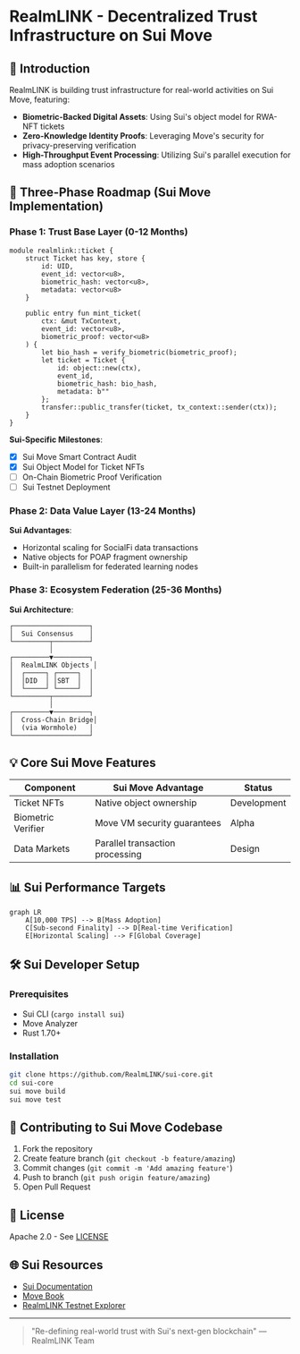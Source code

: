 # RealmLINK - Decentralized Trust Infrastructure on Sui Move

## 🌟 Introduction

RealmLINK is building trust infrastructure for real-world activities on Sui Move, featuring:

- **Biometric-Backed Digital Assets**: Using Sui's object model for RWA-NFT tickets
- **Zero-Knowledge Identity Proofs**: Leveraging Move's security for privacy-preserving verification
- **High-Throughput Event Processing**: Utilizing Sui's parallel execution for mass adoption scenarios

## 🚀 Three-Phase Roadmap (Sui Move Implementation)

### Phase 1: Trust Base Layer (0-12 Months)
```move
module realmlink::ticket {
    struct Ticket has key, store {
        id: UID,
        event_id: vector<u8>,
        biometric_hash: vector<u8>,
        metadata: vector<u8>
    }

    public entry fun mint_ticket(
        ctx: &mut TxContext,
        event_id: vector<u8>,
        biometric_proof: vector<u8>
    ) {
        let bio_hash = verify_biometric(biometric_proof);
        let ticket = Ticket {
            id: object::new(ctx),
            event_id,
            biometric_hash: bio_hash,
            metadata: b""
        };
        transfer::public_transfer(ticket, tx_context::sender(ctx));
    }
}
```

**Sui-Specific Milestones**:
- [x] Sui Move Smart Contract Audit
- [x] Sui Object Model for Ticket NFTs
- [ ] On-Chain Biometric Proof Verification
- [ ] Sui Testnet Deployment

### Phase 2: Data Value Layer (13-24 Months)
**Sui Advantages**:
- Horizontal scaling for SocialFi data transactions
- Native objects for POAP fragment ownership
- Built-in parallelism for federated learning nodes

### Phase 3: Ecosystem Federation (25-36 Months)
**Sui Architecture**:
```
┌───────────────────┐
│  Sui Consensus    │
└─────────┬─────────┘
          │
┌─────────▼─────────┐
│  RealmLINK Objects │
│  ┌─────┐ ┌─────┐  │
│  │DID  │ │SBT  │  │
│  └─────┘ └─────┘  │
└─────────┬─────────┘
          │
┌─────────▼─────────┐
│  Cross-Chain Bridge│
│  (via Wormhole)   │
└───────────────────┘
```

## 💡 Core Sui Move Features

| Component          | Sui Move Advantage              | Status      |
| ------------------ | ------------------------------- | ----------- |
| Ticket NFTs        | Native object ownership         | Development |
| Biometric Verifier | Move VM security guarantees     | Alpha       |
| Data Markets       | Parallel transaction processing | Design      |

## 📊 Sui Performance Targets

```mermaid
graph LR
    A[10,000 TPS] --> B[Mass Adoption]
    C[Sub-second Finality] --> D[Real-time Verification]
    E[Horizontal Scaling] --> F[Global Coverage]
```

## 🛠 Sui Developer Setup

### Prerequisites
- Sui CLI (`cargo install sui`)
- Move Analyzer
- Rust 1.70+

### Installation
```bash
git clone https://github.com/RealmLINK/sui-core.git
cd sui-core
sui move build
sui move test
```

## 🤝 Contributing to Sui Move Codebase
1. Fork the repository
2. Create feature branch (`git checkout -b feature/amazing`)
3. Commit changes (`git commit -m 'Add amazing feature'`)
4. Push to branch (`git push origin feature/amazing`)
5. Open Pull Request

## 📄 License
Apache 2.0 - See [LICENSE](LICENSE)

## 🌐 Sui Resources
- [Sui Documentation](https://docs.sui.io)
- [Move Book](https://move-book.com)
- [RealmLINK Testnet Explorer](https://explorer.realmlink.sui)

---

> "Re-defining real-world trust with Sui's next-gen blockchain" — RealmLINK Team
